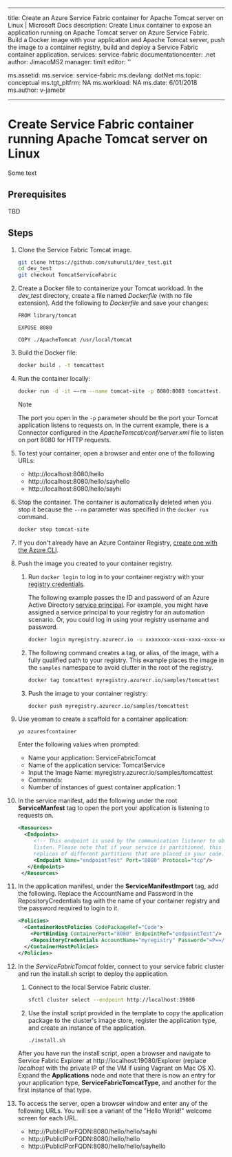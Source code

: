 
---
title: Create an Azure Service Fabric container for Apache Tomcat server on Linux | Microsoft Docs
description: Create Linux container to expose an application running on Apache Tomcat server on Azure Service Fabric. Build a Docker image with your application and Apache Tomcat server, push the image to a container registry, build and deploy a Service Fabric container application.
services: service-fabric
documentationcenter: .net
author: JimacoMS2
manager: timlt
editor: ''

ms.assetid: 
ms.service: service-fabric
ms.devlang: dotNet
ms.topic: conceptual
ms.tgt_pltfrm: NA
ms.workload: NA
ms.date: 6/01/2018
ms.author: v-jamebr

---

# Create Service Fabric container running Apache Tomcat server on Linux
Some text

## Prerequisites
TBD

## Steps

1. Clone the Service Fabric Tomcat image.

   ```bash
   git clone https://github.com/suhuruli/dev_test.git
   cd dev_test
   git checkout TomcatServiceFabric 
   ```
1. Create a Docker file to containerize your Tomcat workload. In the *dev_test* directory, create a file named *Dockerfile* (with no file extension). Add the following to *Dockerfile* and save your changes:

   ```
   FROM library/tomcat

   EXPOSE 8080

   COPY ./ApacheTomcat /usr/local/tomcat
   ```

4. Build the Docker file:

   ```bash
   docker build . -t tomcattest
   ```

5. Run the container locally:
 
   ```bash
   docker run -d -it —-rm --name tomcat-site -p 8080:8080 tomcattest.
   ```

   > [!Note]
   > The port you open in the `-p` parameter should be the port your Tomcat application listens to requests on. In the current example, there is a Connector configured in the *ApacheTomcat/conf/server.xml* file to listen on port 8080 for HTTP requests. 

1. To test your container, open a browser and enter one of the following URLs:

   - http://localhost:8080/hello 
   - http://localhost:8080/hello/sayhello 
   - http://localhost:8080/hello/sayhi 


2. Stop the container. The container is automatically deleted when you stop it because the `--rm` parameter was specified in the `docker run` command.

   ```bash
   docker stop tomcat-site
   ```

1. If you don't already have an Azure Container Registry, [create one with the Azure CLI](./service-fabric-tutorial-create-container-images#deploy-azure-container-registry).  

1. Push the image you created to your container registry.
   1. Run `docker login` to log in to your container registry with your [registry credentials](../container-registry/container-registry-authentication.md).

      The following example passes the ID and password of an Azure Active Directory [service principal](../active-directory/active-directory-application-objects.md). For example, you might have assigned a service principal to your registry for an automation scenario. Or, you could log in using your registry username and password.

      ```bash
      docker login myregistry.azurecr.io -u xxxxxxxx-xxxx-xxxx-xxxx-xxxxxxxxxxxx -p myPassword
      ```

   2. The following command creates a tag, or alias, of the image, with a fully qualified path to your registry. This example places the image in the `samples` namespace to avoid clutter in the root of the registry.

      ```bash
      docker tag tomcattest myregistry.azurecr.io/samples/tomcattest
      ```

   3. Push the image to your container registry:

      ```bash
      docker push myregistry.azurecr.io/samples/tomcattest
      ```
1. Use yeoman to create a scaffold for a container application: 

   ```
   yo azuresfcontainer 
   ```
   Enter the following values when prompted:

   * Name your application: ServiceFabricTomcat
   * Name of the application service: TomcatService
   * Input the Image Name: myregistry.azurecr.io/samples/tomcattest
   * Commands: 
   * Number of instances of guest container application: 1

10. In the service manifest, add the following under the root **ServiceManfest** tag to open the port your application is listening to requests on.

    ```xml
    <Resources>
	  <Endpoints>
	     <!-- This endpoint is used by the communication listener to obtain the port on which to 
	     listen. Please note that if your service is partitioned, this port is shared with 
	     replicas of different partitions that are placed in your code. -->
	     <Endpoint Name="endpointTest" Port="8080" Protocol="tcp"/>
	   </Endpoints>
	 </Resources>
    ```

11. In the application manifest, under the **ServiceManifestImport** tag, add the following. Replace the AccountName and Password in the RepositoryCredentials tag with the name of your container registry and the password required to login to it.

    ```xml
    <Policies>
	  <ContainerHostPolicies CodePackageRef="Code">
	    <PortBinding ContainerPort="8080" EndpointRef="endpointTest"/>
		<RepositoryCredentials AccountName="myregistry" Password="=P==/==/=8=/=+u4lyOB=+=nWzEeRfF=" PasswordEncrypted="false"/>
	  </ContainerHostPolicies>
	</Policies>
    ```
12. In the *ServiceFabricTomcat* folder, connect to your service fabric cluster and run the install.sh script to deploy the application. 
    1. Connect to the local Service Fabric cluster.

       ```bash
       sfctl cluster select --endpoint http://localhost:19080
       ```

    2. Use the install script provided in the template to copy the application package to the cluster's image store, register the application type, and create an instance of the application.

       ```bash
       ./install.sh
       ```

    After you have run the install script, open a browser and navigate to Service Fabric Explorer at http://localhost:19080/Explorer (replace *localhost* with the private IP of the VM if using Vagrant on Mac OS X). Expand the **Applications** node and note that there is now an entry for your application type, **ServiceFabricTomcatType**, and another for the first instance of that type.

1. To access the server, open a browser window and enter any of the following URLs. You will see a variant of the "Hello World!" welcome screen for each URL.

   * http://PublicIPorFQDN:8080/hello/hello/sayhi
   * http://PublicIPorFQDN:8080/hello/hello  
   * http://PublicIPorFQDN:8080/hello/hello/sayhello

